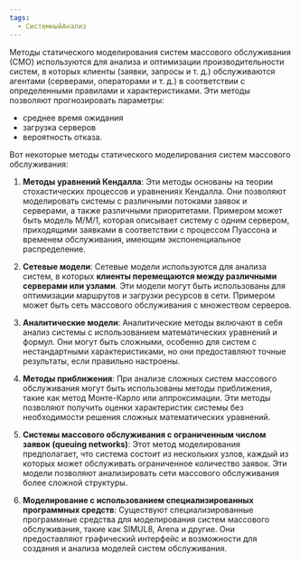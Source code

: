 ```yaml
---
tags:
  - СистемныйАнализ
---
```

Методы статического моделирования систем массового обслуживания (СМО) используются для анализа и оптимизации производительности систем, в которых клиенты (заявки, запросы и т. д.) обслуживаются агентами (серверами, операторами и т. д.) в соответствии с определенными правилами и характеристиками. Эти методы позволяют прогнозировать  параметры:
- среднее время ожидания
- загрузка серверов
- вероятность отказа.

Вот некоторые методы статического моделирования систем массового обслуживания:

1. **Методы уравнений Кендалла**: Эти методы основаны на теории стохастических процессов и уравнениях Кендалла. Они позволяют моделировать системы с различными потоками заявок и серверами, а также различными приоритетами. Примером может быть модель M/M/1, которая описывает систему с одним сервером, приходящими заявками в соответствии с процессом Пуассона и временем обслуживания, имеющим экспоненциальное распределение.
    
2. **Сетевые модели**: Сетевые модели используются для анализа систем, в которых **клиенты перемещаются между различными серверами или узлами**. Эти модели могут быть использованы для оптимизации маршрутов и загрузки ресурсов в сети. Примером может быть сеть массового обслуживания с множеством серверов.
    
3. **Аналитические модели**: Аналитические методы включают в себя анализ системы с использованием математических уравнений и формул. Они могут быть сложными, особенно для систем с нестандартными характеристиками, но они предоставляют точные результаты, если правильно настроены.
    
4. **Методы приближения**: При анализе сложных систем массового обслуживания могут быть использованы методы приближения, такие как метод Монте-Карло или аппроксимации. Эти методы позволяют получить оценки характеристик системы без необходимости решения сложных математических уравнений.
    
5. **Системы массового обслуживания с ограниченным числом заявок (queuing networks)**: Этот метод моделирования предполагает, что система состоит из нескольких узлов, каждый из которых может обслуживать ограниченное количество заявок. Эти модели позволяют анализировать сети массового обслуживания более сложной структуры.
    
6. **Моделирование с использованием специализированных программных средств**: Существуют специализированные программные средства для моделирования систем массового обслуживания, такие как SIMUL8, Arena и другие. Они предоставляют графический интерфейс и возможности для создания и анализа моделей систем обслуживания.